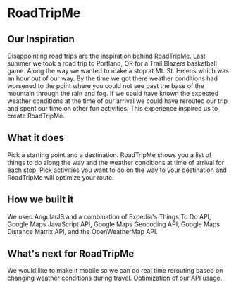 # RoadTripMe

## Our Inspiration
Disappointing road trips are the inspiration behind RoadTripMe. Last summer we took a road trip to Portland, OR for a Trail Blazers basketball game. Along the way we wanted to make a stop at Mt. St. Helens which was an hour out of our way. By the time we got there weather conditions had worsened to the point where you could not see past the base of the mountain through the rain and fog. If we could have known the expected weather conditions at the time of our arrival we could have rerouted our trip and spent our time on other fun activities. This experience inspired us to create RoadTripMe.
## What it does
Pick a starting point and a destination. RoadTripMe shows you a list of things to do along the way and the weather conditions at time of arrival for each stop. Pick activities you want to do on the way to your destination and RoadTripMe will optimize your route.
## How we built it
We used AngularJS and a combination of Expedia's Things To Do API, Google Maps JavaScript API, Google Maps Geocoding API, Google Maps Distance Matrix API, and the OpenWeatherMap API.
## What's next for RoadTripMe
We would like to make it mobile so we can do real time rerouting based on changing weather conditions during travel. Optimization of our API usage.
